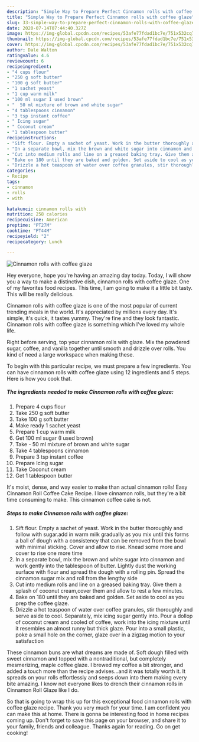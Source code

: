 ```yaml
---
description: "Simple Way to Prepare Perfect Cinnamon rolls with coffee glaze"
title: "Simple Way to Prepare Perfect Cinnamon rolls with coffee glaze"
slug: 33-simple-way-to-prepare-perfect-cinnamon-rolls-with-coffee-glaze
date: 2020-07-14T07:44:40.327Z
image: https://img-global.cpcdn.com/recipes/53afe77fdad1bc7e/751x532cq70/cinnamon-rolls-with-coffee-glaze-recipe-main-photo.jpg
thumbnail: https://img-global.cpcdn.com/recipes/53afe77fdad1bc7e/751x532cq70/cinnamon-rolls-with-coffee-glaze-recipe-main-photo.jpg
cover: https://img-global.cpcdn.com/recipes/53afe77fdad1bc7e/751x532cq70/cinnamon-rolls-with-coffee-glaze-recipe-main-photo.jpg
author: Dale Walton
ratingvalue: 4.6
reviewcount: 6
recipeingredient:
- "4 cups flour"
- "250 g soft butter"
- "100 g soft butter"
- "1 sachet yeast"
- "1 cup warm milk"
- "100 ml sugar I used brown"
- "  50 ml mixture of brown and white sugar"
- "4 tablespoons cinnamon"
- "3 tsp instant coffee"
- " Icing sugar"
- " Coconut cream"
- "1 tablespoon butter"
recipeinstructions:
- "Sift flour. Empty a sachet of yeast. Work in the butter thoroughly and follow with sugar.add in warm milk gradually as you mix until this forms a ball of dough with a consistency that can be removed from the bowl with minimal sticking. Cover and allow to rise. Knead some more and cover to rise one more time"
- "In a separate bowl, mix the brown and white sugar into cinnamon and work gently into the tablespoon of butter. Lightly dust the working surface with flour and spread the dough with a rolling pin. Spread the cinnamon sugar mix and roll from the lengthy side"
- "Cut into medium rolls and line on a greased baking tray. Give them a splash of coconut cream,cover them and allow to rest a few minutes."
- "Bake on 180 until they are baked and golden. Set aside to cool as you prep the coffee glaze."
- "Drizzle a hot teaspoon of water over coffee granules, stir thoroughly and serve aside to cool. Separately, mix icing sugar gently into. Pour a dollop of coconut cream and cooled of coffee, work into the icing mixture until it resembles an almost runny but thick glaze. Pour into a small plastic, poke a small hole on the corner, glaze over in a zigzag motion to your satisfaction"
categories:
- Recipe
tags:
- cinnamon
- rolls
- with

katakunci: cinnamon rolls with 
nutrition: 258 calories
recipecuisine: American
preptime: "PT27M"
cooktime: "PT44M"
recipeyield: "2"
recipecategory: Lunch

---
```



![Cinnamon rolls with coffee glaze](https://img-global.cpcdn.com/recipes/53afe77fdad1bc7e/751x532cq70/cinnamon-rolls-with-coffee-glaze-recipe-main-photo.jpg)

Hey everyone, hope you're having an amazing day today. Today, I will show you a way to make a distinctive dish, cinnamon rolls with coffee glaze. One of my favorites food recipes. This time, I am going to make it a little bit tasty. This will be really delicious.

Cinnamon rolls with coffee glaze is one of the most popular of current trending meals in the world. It's appreciated by millions every day. It's simple, it's quick, it tastes yummy. They're fine and they look fantastic. Cinnamon rolls with coffee glaze is something which I've loved my whole life.

Right before serving, top your cinnamon rolls with glaze. Mix the powdered sugar, coffee, and vanilla together until smooth and drizzle over rolls. You kind of need a large workspace when making these.


To begin with this particular recipe, we must prepare a few ingredients. You can have cinnamon rolls with coffee glaze using 12 ingredients and 5 steps. Here is how you cook that.

<!--inarticleads1-->

##### The ingredients needed to make Cinnamon rolls with coffee glaze:

1. Prepare 4 cups flour
1. Take 250 g soft butter
1. Take 100 g soft butter
1. Make ready 1 sachet yeast
1. Prepare 1 cup warm milk
1. Get 100 ml sugar (I used brown)
1. Take  - 50 ml mixture of brown and white sugar
1. Take 4 tablespoons cinnamon
1. Prepare 3 tsp instant coffee
1. Prepare  Icing sugar
1. Take  Coconut cream
1. Get 1 tablespoon butter


It&#39;s moist, dense, and way easier to make than actual cinnamon rolls! Easy Cinnamon Roll Coffee Cake Recipe. I love cinnamon rolls, but they&#39;re a bit time consuming to make. This cinnamon coffee cake is not. 

<!--inarticleads2-->

##### Steps to make Cinnamon rolls with coffee glaze:

1. Sift flour. Empty a sachet of yeast. Work in the butter thoroughly and follow with sugar.add in warm milk gradually as you mix until this forms a ball of dough with a consistency that can be removed from the bowl with minimal sticking. Cover and allow to rise. Knead some more and cover to rise one more time
1. In a separate bowl, mix the brown and white sugar into cinnamon and work gently into the tablespoon of butter. Lightly dust the working surface with flour and spread the dough with a rolling pin. Spread the cinnamon sugar mix and roll from the lengthy side
1. Cut into medium rolls and line on a greased baking tray. Give them a splash of coconut cream,cover them and allow to rest a few minutes.
1. Bake on 180 until they are baked and golden. Set aside to cool as you prep the coffee glaze.
1. Drizzle a hot teaspoon of water over coffee granules, stir thoroughly and serve aside to cool. Separately, mix icing sugar gently into. Pour a dollop of coconut cream and cooled of coffee, work into the icing mixture until it resembles an almost runny but thick glaze. Pour into a small plastic, poke a small hole on the corner, glaze over in a zigzag motion to your satisfaction


These cinnamon buns are what dreams are made of. Soft dough filled with sweet cinnamon and topped with a nontraditional, but completely mesmerizing, maple coffee glaze. I brewed my coffee a bit stronger, and added a touch more than the recipe advises…and it was totally worth it. It spreads on your rolls effortlessly and seeps down into them making every bite amazing. I know not everyone likes to drench their cinnamon rolls in Cinnamon Roll Glaze like I do. 

So that is going to wrap this up for this exceptional food cinnamon rolls with coffee glaze recipe. Thank you very much for your time. I am confident you can make this at home. There is gonna be interesting food in home recipes coming up. Don't forget to save this page on your browser, and share it to your family, friends and colleague. Thanks again for reading. Go on get cooking!
